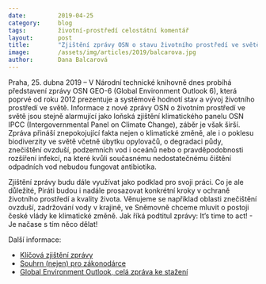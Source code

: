 ```yaml
---
date:         2019-04-25
category:     blog
tags:         životní-prostředí celostátní komentář
layout:       post
title:        "Zjištění zprávy OSN o stavu životního prostředí ve světě jsou alarmující"
image:        /assets/img/articles/2019/balcarova.jpg
author:       Dana Balcarová
---
```



Praha, 25. dubna 2019 – V Národní technické knihovně dnes probíhá představení zprávy OSN GEO-6 (Global Environment Outlook 6), která poprvé od roku 2012 prezentuje a systémově hodnotí stav a vývoj životního prostředí ve světě. Informace z nové zprávy OSN o životním prostředí ve světě jsou stejně alarmující jako loňská zjištění klimatického panelu OSN IPCC (Intergovernmental Panel on Climate Change), záběr je však širší. Zpráva přináší znepokojující fakta nejen o klimatické změně, ale i o poklesu biodiverzity ve světě včetně úbytku opylovačů, o degradaci půdy, znečištění ovzduší, podzemních vod i oceánů nebo o pravděpodobnosti rozšíření infekcí, na které kvůli současnému nedostatečnému čištění odpadních vod nebudou fungovat antibiotika.

Zjištění zprávy budu dále využívat jako podklad pro svoji práci. Co je ale důležité, Piráti budou i nadále prosazovat konkrétní kroky v ochraně životního prostředí a kvality života. Věnujeme se například oblasti znečištění ovzduší, zadržování vody v krajině, ve Sněmovně chceme mluvit o postoji české vlády ke klimatické změně. Jak říká podtitul zprávy: It’s time to act! - Je načase s tím něco dělat!


Další informace:

* [Klíčová zjištění zprávy](https://wedocs.unep.org/bitstream/handle/20.500.11822/27692/GEO6_Key_Messages.pdf?sequence=1&isAllowed=y)
* [Souhrn (nejen) pro zákonodárce](https://wedocs.unep.org/bitstream/handle/20.500.11822/27652/GEO6SPM_EN.pdf?sequence=1&isAllowed=y)
* [Global Environment Outlook, celá zpráva ke stažení](https://www.unenvironment.org/global-environment-outlook)
